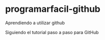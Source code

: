# programarfacil-github
Aprendiendo a utilizar github

Siguiendo el tutorial paso a paso para GitHub